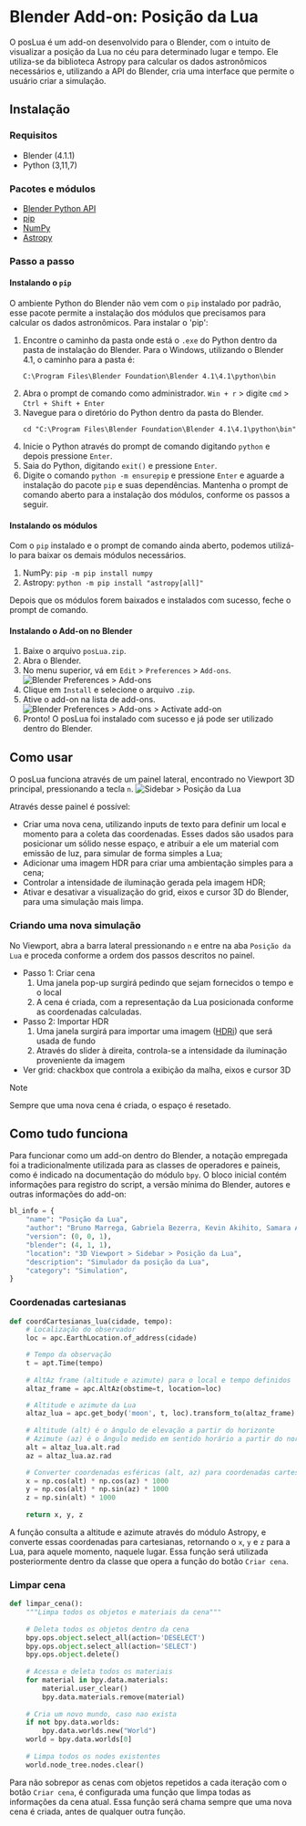 # Blender Add-on: Posição da Lua
O posLua é um add-on desenvolvido para o Blender, com o intuito de visualizar a posição da Lua no céu para determinado lugar e tempo. Ele utiliza-se da biblioteca Astropy para calcular os dados astronômicos necessários e, utilizando a API do Blender, cria uma interface que permite o usuário criar a simulação.

## Instalação
### Requisitos
- Blender (4.1.1)
- Python (3,11,7)

### Pacotes e módulos
- [Blender Python API](https://docs.blender.org/api/current/index.html)
- [pip](https://pypi.org/project/pip/)
- [NumPy](https://numpy.org/)
- [Astropy](https://www.astropy.org/)

### Passo a passo
#### Instalando o `pip`
O ambiente Python do Blender não vem com o `pip` instalado por padrão, esse pacote permite a instalação dos módulos que precisamos para calcular os dados astronômicos.
Para instalar o 'pip':
  1. Encontre o caminho da pasta onde está o `.exe` do Python dentro da pasta de instalação do Blender.
     Para o Windows, utilizando o Blender 4.1, o caminho para a pasta é:
     ```
     C:\Program Files\Blender Foundation\Blender 4.1\4.1\python\bin
     ```
  2. Abra o prompt de comando como administrador.
     `Win + r` > digite `cmd` > `Ctrl + Shift + Enter`
  3. Navegue para o diretório do Python dentro da pasta do Blender.
     ```
     cd "C:\Program Files\Blender Foundation\Blender 4.1\4.1\python\bin"
     ```
  4. Inicie o Python através do prompt de comando digitando `python` e depois pressione `Enter`.
  5. Saia do Python, digitando `exit()` e pressione `Enter`.
  6. Digite o comando `python -m ensurepip` e pressione `Enter` e aguarde a instalação do pacote `pip` e suas dependências.
     Mantenha o prompt de comando aberto para a instalação dos módulos, conforme os passos a seguir.

#### Instalando os módulos
  Com o `pip` instalado e o prompt de comando ainda aberto, podemos utilizá-lo para baixar os demais módulos necessários.
  1. NumPy: `pip -m pip install numpy`
  2. Astropy: `python -m pip install "astropy[all]"`
 
  Depois que os módulos forem baixados e instalados com sucesso, feche o prompt de comando.

#### Instalando o Add-on no Blender
  1. Baixe o arquivo `posLua.zip`.
  2. Abra o Blender.
  3. No menu superior, vá em `Edit` > `Preferences` > `Add-ons`.
     ![Blender Preferences > Add-ons](https://github.com/brunomarrega-usp/posicao-da-lua-blender/assets/165938265/05e6961d-a743-4a2c-b6f5-7de788886ddd)
  4. Clique em `Install` e selecione o arquivo `.zip`.
  5. Ative o add-on na lista de add-ons.
     ![Blender Preferences > Add-ons > Activate add-on](https://github.com/brunomarrega-usp/posicao-da-lua-blender/assets/165938265/f8057b0f-68c3-4e88-af73-04e9fa5050ed) 
  6. Pronto! O posLua foi instalado com sucesso e já pode ser utilizado dentro do Blender.
 
## Como usar
O posLua funciona através de um painel lateral, encontrado no Viewport 3D principal, pressionando a tecla `n`.
![Sidebar > Posição da Lua](https://github.com/brunomarrega-usp/posicao-da-lua-blender/assets/165938265/96aec90d-db8d-4f2d-97db-40a174f82c5f)

Através desse painel é possível:
- Criar uma nova cena, utilizando inputs de texto para definir um local e momento para a coleta das coordenadas. Esses dados são usados para posicionar um sólido nesse espaço, e atribuir a ele um material com emissão de luz, para simular de forma simples a Lua;
- Adicionar uma imagem HDR para criar uma ambientação simples para a cena;
- Controlar a intensidade de iluminação gerada pela imagem HDR;
- Ativar e desativar a visualização do grid, eixos e cursor 3D do Blender, para uma simulação mais limpa.

### Criando uma nova simulação
No Viewport, abra a barra lateral pressionando `n` e entre na aba `Posição da Lua` e proceda conforme a ordem dos passos descritos no painel.
- Passo 1: Criar cena
  1. Uma janela pop-up surgirá pedindo que sejam fornecidos o tempo e o local
  2. A cena é criada, com a representação da Lua posicionada conforme as coordenadas calculadas.
- Passo 2: Importar HDR
  1. Uma janela surgirá para importar uma imagem ([HDRi](https://christianezhao.medium.com/everything-you-need-to-know-about-an-hdr-panorama-image-ee5953073b6a)) que será usada de fundo
  2. Através do slider à direita, controla-se a intensidade da iluminação proveniente da imagem
- Ver grid: chackbox que controla a exibição da malha, eixos e cursor 3D

> [!NOTE]
> Sempre que uma nova cena é criada, o espaço é resetado.

## Como tudo funciona
Para funcionar como um add-on dentro do Blender, a notação empregada foi a tradicionalmente utilizada para as classes de operadores e paineis, como é indicado na documentação do módulo `bpy`. O bloco inicial contém informações para registro do script, a versão mínima do Blender, autores e outras informações do add-on:
```python
bl_info = {
    "name": "Posição da Lua",
    "author": "Bruno Marrega, Gabriela Bezerra, Kevin Akihito, Samara Amorin",
    "version": (0, 0, 1),
    "blender": (4, 1, 1),
    "location": "3D Viewport > Sidebar > Posição da Lua",
    "description": "Simulador da posição da Lua",
    "category": "Simulation",
}
```
### Coordenadas cartesianas
```python
def coordCartesianas_lua(cidade, tempo):
    # Localização do observador
    loc = apc.EarthLocation.of_address(cidade)

    # Tempo da observação
    t = apt.Time(tempo)
              
    # AltAz frame (altitude e azimute) para o local e tempo definidos
    altaz_frame = apc.AltAz(obstime=t, location=loc)

    # Altitude e azimute da Lua
    altaz_lua = apc.get_body('moon', t, loc).transform_to(altaz_frame)
              
    # Altitude (alt) é o ângulo de elevação a partir do horizonte
    # Azimute (az) é o ângulo medido em sentido horário a partir do norte
    alt = altaz_lua.alt.rad
    az = altaz_lua.az.rad

    # Converter coordenadas esféricas (alt, az) para coordenadas cartesianas (x, y, z)
    x = np.cos(alt) * np.cos(az) * 1000
    y = np.cos(alt) * np.sin(az) * 1000
    z = np.sin(alt) * 1000
         
    return x, y, z
```
A função consulta a altitude e azimute através do módulo Astropy, e converte essas coordenadas para cartesianas, retornando o `x`, `y` e `z` para a Lua, para aquele momento, naquele lugar. Essa função será utilizada posteriormente dentro da classe que opera a função do botão `Criar cena`.

### Limpar cena
```python
def limpar_cena():
    """Limpa todos os objetos e materiais da cena"""
    
    # Deleta todos os objetos dentro da cena
    bpy.ops.object.select_all(action='DESELECT')
    bpy.ops.object.select_all(action='SELECT')
    bpy.ops.object.delete()
    
    # Acessa e deleta todos os materiais
    for material in bpy.data.materials:
        material.user_clear()
        bpy.data.materials.remove(material)
    
    # Cria um novo mundo, caso nao exista
    if not bpy.data.worlds:
        bpy.data.worlds.new("World")
    world = bpy.data.worlds[0]
        
    # Limpa todos os nodes existentes
    world.node_tree.nodes.clear()
```
Para não sobrepor as cenas com objetos repetidos a cada iteração com o botão `Criar cena`, é configurada uma função que limpa todas as informações da cena atual. Essa função será chama sempre que uma nova cena é criada, antes de qualquer outra função.








